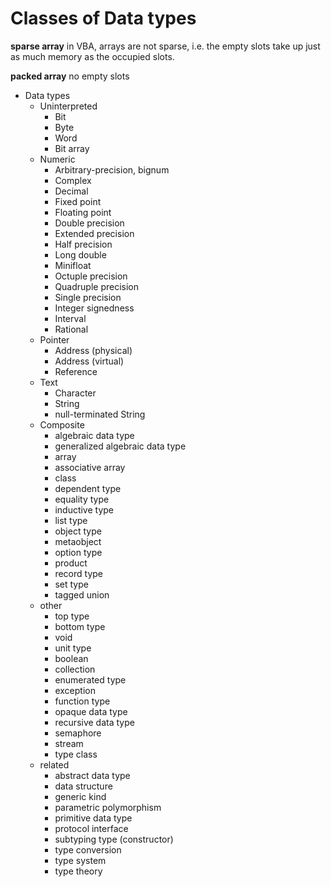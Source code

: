 # Classes of Data types

**sparse array**
in VBA, arrays are not sparse, i.e. the empty slots take up just as much memory as the occupied slots.

**packed array**
no empty slots

* Data types
  - Uninterpreted
    - Bit
    - Byte
    - Word
    - Bit array
  - Numeric
    - Arbitrary-precision, bignum
    - Complex
    - Decimal
    - Fixed point
    - Floating point
    - Double precision
    - Extended precision
    - Half precision
    - Long double
    - Minifloat
    - Octuple precision
    - Quadruple precision
    - Single precision
    - Integer signedness
    - Interval
    - Rational
  - Pointer
    - Address (physical)
    - Address (virtual)
    - Reference
  - Text
    - Character
    - String
    - null-terminated String
  - Composite
    - algebraic data type
    - generalized algebraic data type
    - array
    - associative array
    - class
    - dependent type
    - equality type
    - inductive type
    - list type
    - object type
    - metaobject 
    - option type
    - product
    - record type
    - set type
    - tagged union
  - other
    - top type
    - bottom type
    - void
    - unit type
    - boolean
    - collection
    - enumerated type
    - exception
    - function type
    - opaque data type
    - recursive data type
    - semaphore
    - stream
    - type class
  - related
    - abstract data type
    - data structure
    - generic kind
    - parametric polymorphism
    - primitive data type
    - protocol interface
    - subtyping type (constructor)
    - type conversion
    - type system
    - type theory
